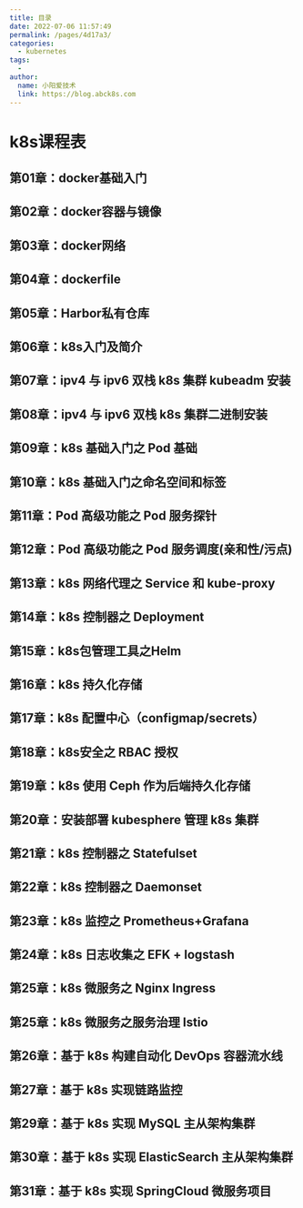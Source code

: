 ```yaml
---
title: 目录
date: 2022-07-06 11:57:49
permalink: /pages/4d17a3/
categories:
  - kubernetes
tags:
  - 
author: 
  name: 小阳爱技术
  link: https://blog.abck8s.com
---
```

# k8s课程表

## 第01章：docker基础入门

## 第02章：docker容器与镜像

## 第03章：docker网络

## 第04章：dockerfile

## 第05章：Harbor私有仓库

## 第06章：k8s入门及简介

## 第07章：ipv4 与 ipv6 双栈 k8s 集群 kubeadm 安装

## 第08章：ipv4 与 ipv6 双栈 k8s 集群二进制安装

## 第09章：k8s 基础入门之 Pod 基础

## 第10章：k8s 基础入门之命名空间和标签

## 第11章：Pod 高级功能之 Pod 服务探针

## 第12章：Pod 高级功能之 Pod 服务调度(亲和性/污点)

## 第13章：k8s 网络代理之 Service 和 kube-proxy

## 第14章：k8s 控制器之 Deployment

## 第15章：k8s包管理工具之Helm

## 第16章：k8s 持久化存储

## 第17章：k8s 配置中心（configmap/secrets）

## 第18章：k8s安全之 RBAC 授权

## 第19章：k8s 使用 Ceph 作为后端持久化存储

## 第20章：安装部署 kubesphere 管理 k8s 集群

## 第21章：k8s 控制器之 Statefulset

## 第22章：k8s 控制器之 Daemonset

## 第23章：k8s 监控之 Prometheus+Grafana

## 第24章：k8s 日志收集之 EFK + logstash

## 第25章：k8s 微服务之 Nginx Ingress

## 第25章：k8s 微服务之服务治理 Istio

## 第26章：基于 k8s 构建自动化 DevOps 容器流水线

## 第27章：基于 k8s 实现链路监控

## 第29章：基于 k8s 实现 MySQL 主从架构集群

## 第30章：基于 k8s 实现 ElasticSearch 主从架构集群

## 第31章：基于 k8s 实现 SpringCloud 微服务项目